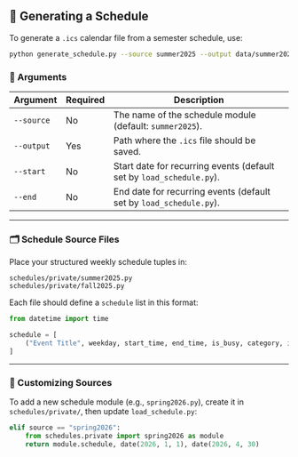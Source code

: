 ## 📅 Generating a Schedule

To generate a `.ics` calendar file from a semester schedule, use:

```bash
python generate_schedule.py --source summer2025 --output data/summer2025.ics --start 2025-05-01 --end 2025-08-30
```

### 🧾 Arguments

| Argument       | Required | Description                                                                 |
|----------------|----------|-----------------------------------------------------------------------------|
| `--source`     | No       | The name of the schedule module (default: `summer2025`).                    |
| `--output`     | Yes      | Path where the `.ics` file should be saved.                                 |
| `--start`      | No       | Start date for recurring events (default set by `load_schedule.py`).        |
| `--end`        | No       | End date for recurring events (default set by `load_schedule.py`).          |

---

### 🗂 Schedule Source Files

Place your structured weekly schedule tuples in:

```
schedules/private/summer2025.py
schedules/private/fall2025.py
```

Each file should define a `schedule` list in this format:

```python
from datetime import time

schedule = [
    ("Event Title", weekday, start_time, end_time, is_busy, category, is_private),
]
```

---

### 🔁 Customizing Sources

To add a new schedule module (e.g., `spring2026.py`), create it in `schedules/private/`, then update `load_schedule.py`:

```python
elif source == "spring2026":
    from schedules.private import spring2026 as module
    return module.schedule, date(2026, 1, 1), date(2026, 4, 30)
```
